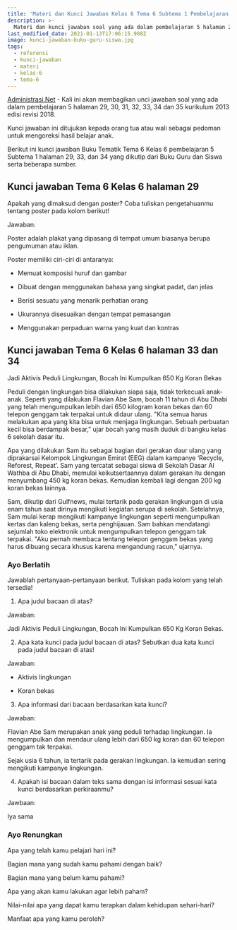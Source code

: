 ```yaml
---
title: 'Materi dan Kunci Jawaban Kelas 6 Tema 6 Subtema 1 Pembelajaran 5'
description: >-
  Materi dan kunci jawaban soal yang ada dalam pembelajaran 5 halaman 29, 30, 31, 32, 33, 34 dan 35 kurikulum 2013 edisi revisi 2018.
last_modified_date: 2021-01-13T17:06:15.908Z
image: kunci-jawaban-buku-guru-siswa.jpg
tags:
  - referensi
  - kunci-jawaban
  - materi
  - kelas-6
  - tema-6
---
```



[Administrasi.Net](https://administrasi.net "Administrasi.Net") - Kali ini akan membagikan unci jawaban soal yang ada dalam pembelajaran 5 halaman 29, 30, 31, 32, 33, 34 dan 35 kurikulum 2013 edisi revisi 2018.

Kunci jawaban ini ditujukan kepada orang tua atau wali sebagai pedoman untuk mengoreksi hasil belajar anak.

Berikut ini kunci jawaban Buku Tematik Tema 6 Kelas 6 pembelajaran 5 Subtema 1 halaman 29, 33, dan 34 yang dikutip dari Buku Guru dan Siswa serta beberapa sumber.

## Kunci jawaban Tema 6 Kelas 6 halaman 29

Apakah yang dimaksud dengan poster? Coba tuliskan pengetahuanmu tentang poster pada kolom berikut!

Jawaban:

Poster adalah plakat yang dipasang di tempat umum biasanya berupa pengumuman atau iklan.

Poster memiliki ciri-ciri di antaranya:

- Memuat komposisi huruf dan gambar

- Dibuat dengan menggunakan bahasa yang singkat padat, dan jelas

- Berisi sesuatu yang menarik perhatian orang

- Ukurannya disesuaikan dengan tempat pemasangan

- Menggunakan perpaduan warna yang kuat dan kontras


## Kunci jawaban Tema 6 Kelas 6 halaman 33 dan 34

Jadi Aktivis Peduli Lingkungan, Bocah Ini Kumpulkan 650 Kg Koran Bekas

Peduli dengan lingkungan bisa dilakukan siapa saja, tidak terkecuali anak-anak. Seperti yang dilakukan Flavian Abe Sam, bocah 11 tahun di Abu Dhabi yang telah mengumpulkan lebih dari 650 kilogram koran bekas dan 60 telepon genggam tak terpakai untuk didaur ulang. "Kita semua harus melakukan apa yang kita bisa untuk menjaga lingkungan. Sebuah perbuatan kecil bisa berdampak besar," ujar bocah yang masih duduk di bangku kelas 6 sekolah dasar itu.

Apa yang dilakukan Sam itu sebagai bagian dari gerakan daur ulang yang diprakarsai Kelompok Lingkungan Emirat (EEG) dalam kampanye ‘Recycle, Reforest, Repeat’. Sam yang tercatat sebagai siswa di Sekolah Dasar Al Wathba di Abu Dhabi, memulai keikutsertaannya dalam gerakan itu dengan menyumbang 450 kg koran bekas. Kemudian kembali lagi dengan 200 kg koran bekas lainnya.

Sam, dikutip dari Gulfnews, mulai tertarik pada gerakan lingkungan di usia enam tahun saat dirinya mengikuti kegiatan serupa di sekolah. Setelahnya, Sam mulai kerap mengikuti kampanye lingkungan seperti mengumpulkan kertas dan kaleng bekas, serta penghijauan. Sam bahkan mendatangi sejumlah toko elektronik untuk mengumpulkan telepon genggam tak terpakai. "Aku pernah membaca tentang telepon genggam bekas yang harus dibuang secara khusus karena mengandung racun," ujarnya.

### Ayo Berlatih

Jawablah pertanyaan-pertanyaan berikut. Tuliskan pada kolom yang telah tersedia!

1. Apa judul bacaan di atas?

Jawaban:

Jadi Aktivis Peduli Lingkungan, Bocah Ini Kumpulkan 650 Kg Koran Bekas.

2. Apa kata kunci pada judul bacaan di atas? Sebutkan dua kata kunci pada judul bacaan di atas!

Jawaban:

- Aktivis lingkungan

- Koran bekas

3. Apa informasi dari bacaan berdasarkan kata kunci?

Jawaban:

Flavian Abe Sam merupakan anak yang peduli terhadap lingkungan. Ia mengumpulkan dan mendaur ulang lebih dari 650 kg koran dan 60 telepon genggam tak terpakai.

Sejak usia 6 tahun, ia tertarik pada gerakan lingkungan. Ia kemudian sering mengikuti kampanye lingkungan.

4. Apakah isi bacaan dalam teks sama dengan isi informasi sesuai kata kunci berdasarkan perkiraanmu?

Jawbaan:

Iya sama


### Ayo Renungkan

Apa yang telah kamu pelajari hari ini?

Bagian mana yang sudah kamu pahami dengan baik?

Bagian mana yang belum kamu pahami?

Apa yang akan kamu lakukan agar lebih paham?

Nilai-nilai apa yang dapat kamu terapkan dalam kehidupan sehari-hari?

Manfaat apa yang kamu peroleh?
